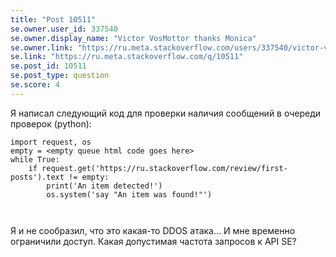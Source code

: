```yaml
---
title: "Post 10511"
se.owner.user_id: 337540
se.owner.display_name: "Victor VosMottor thanks Monica"
se.owner.link: "https://ru.meta.stackoverflow.com/users/337540/victor-vosmottor-thanks-monica"
se.link: "https://ru.meta.stackoverflow.com/q/10511"
se.post_id: 10511
se.post_type: question
se.score: 4
---
```

<p>Я написал следующий код для проверки наличия сообщений в очереди проверок (python):</p>
<pre><code>import request, os
empty = &lt;empty queue html code goes here&gt;
while True:
    if request.get('https://ru.stackoverflow.com/review/first-posts').text != empty:
        print('An item detected!')
        os.system('say &quot;An item was found!&quot;')

</code></pre>
<p>Я и не сообразил, что это какая-то DDOS атака...
И мне временно ограничили доступ.
Какая допустимая частота запросов к API SE?</p>
